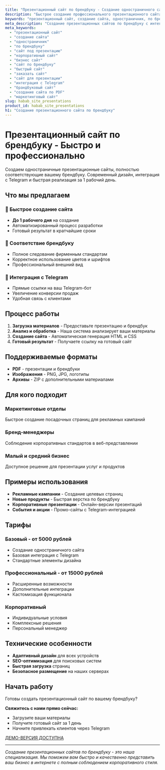 ```yaml
---
title: "Презентационный сайт по брендбуку - Создание одностраничного сайта"
description: "Быстрое создание профессионального презентационного сайта по брендбуку с интеграцией в Telegram. От 5000 рублей. Заказать сейчас!"
keywords: "презентационный сайт, создание сайта, одностраничник, по брендбуку, сайт под презентацию, корпоративный сайт, бизнес сайт, быстрый сайт, заказать сайт, интеграция с Telegram"
meta_description: "Создание презентационных сайтов по брендбуку с интеграцией Telegram. Быстрое создание профессиональных одностраничных сайтов для презентации продуктов и услуг. От 5000 рублей."
meta_keywords:
  - "презентационный сайт"
  - "создание сайта" 
  - "одностраничник"
  - "по брендбуку"
  - "сайт под презентацию"
  - "корпоративный сайт"
  - "бизнес сайт"
  - "сайт по брендбуку"
  - "быстрый сайт"
  - "заказать сайт"
  - "сайт для презентации"
  - "интеграция с Telegram"
  - "брандбуковый сайт"
  - "создание сайта по PDF"
  - "маркетинговый сайт"
slug: habab_site_presentations
product_id: habab_site_presentations
h1: "Создание презентационного сайта по брендбуку"
---
```


# Презентационный сайт по брендбуку - Быстро и профессионально

Создаем одностраничные презентационные сайты, полностью соответствующие вашему брендбуку. Современный дизайн, интеграция с Telegram и быстрая реализация за 1 рабочий день.

## Что мы предлагаем

### 🚀 Быстрое создание сайта
- **До 1 рабочего дня** на создание
- Автоматизированный процесс разработки
- Готовый результат в кратчайшие сроки

### 🎨 Соответствие брендбуку
- Полное следование фирменным стандартам
- Корректное использование цветов и шрифтов
- Профессиональный внешний вид

### 📱 Интеграция с Telegram
- Прямые ссылки на ваш Telegram-бот
- Увеличение конверсии продаж
- Удобная связь с клиентами

## Процесс работы

1. **Загрузка материалов** - Предоставьте презентацию и брендбук
2. **Анализ и обработка** - Наша система анализирует ваши материалы
3. **Создание сайта** - Автоматическая генерация HTML и CSS
4. **Готовый результат** - Получаете ссылку на готовый сайт

## Поддерживаемые форматы

- **PDF** - презентации и брендбуки
- **Изображения** - PNG, JPG, логотипы
- **Архивы** - ZIP с дополнительными материалами

## Для кого подходит

### Маркетинговые отделы
Быстрое создание посадочных страниц для рекламных кампаний

### Бренд-менеджеры
Соблюдение корпоративных стандартов в веб-представлении

### Малый и средний бизнес
Доступное решение для презентации услуг и продуктов

## Примеры использования

- **Рекламные кампании** - Создание целевых страниц
- **Новые продукты** - Быстрая верстка по брендбуку
- **Корпоративные презентации** - Онлайн-версии презентаций
- **События и акции** - Промо-сайты с Telegram-интеграцией

## Тарифы

### Базовый - от 5000 рублей
- Создание одностраничного сайта
- Базовая интеграция с Telegram
- Стандартные элементы дизайна

### Профессиональный - от 15000 рублей
- Расширенные возможности
- Дополнительные интеграции
- Кастомизация функционала

### Корпоративный
- Индивидуальные условия
- Комплексные решения
- Персональный менеджер

## Технические особенности

- **Адаптивный дизайн** для всех устройств
- **SEO-оптимизация** для поисковых систем
- **Быстрая загрузка** страниц
- **Безопасное размещение** на наших серверах

## Начать работу

Готовы создать презентационный сайт по вашему брендбуку? 

**Свяжитесь с нами прямо сейчас:**
- Загрузите ваши материалы
- Получите готовый сайт за 1 день
- Начните привлекать клиентов через Telegram

[ДЕМО-ВЕРСИЯ ДОСТУПНА](#demo)

---

*Создание презентационных сайтов по брендбуку - это наша специализация. Мы поможем вам быстро и качественно представить ваш бизнес в интернете с полным соблюдением корпоративного стиля.*
